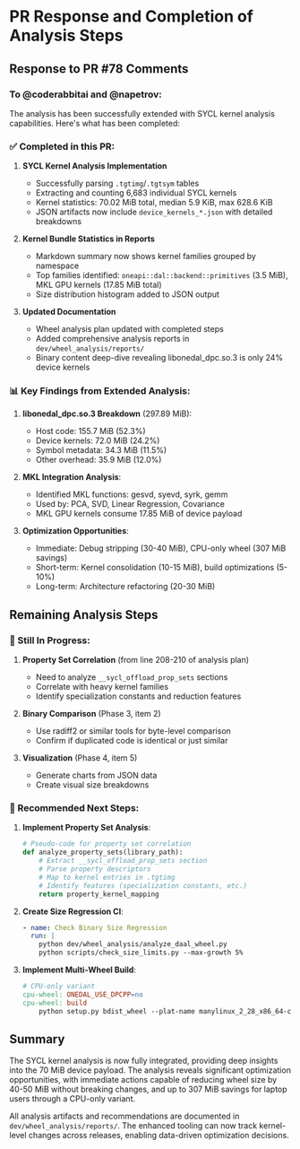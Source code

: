 # PR Response and Completion of Analysis Steps

## Response to PR #78 Comments

### To @coderabbitai and @napetrov:

The analysis has been successfully extended with SYCL kernel analysis capabilities. Here's what has been completed:

### ✅ Completed in this PR:

1. **SYCL Kernel Analysis Implementation**
   - Successfully parsing `.tgtimg`/`.tgtsym` tables 
   - Extracting and counting 6,683 individual SYCL kernels
   - Kernel statistics: 70.02 MiB total, median 5.9 KiB, max 628.6 KiB
   - JSON artifacts now include `device_kernels_*.json` with detailed breakdowns

2. **Kernel Bundle Statistics in Reports**
   - Markdown summary now shows kernel families grouped by namespace
   - Top families identified: `oneapi::dal::backend::primitives` (3.5 MiB), MKL GPU kernels (17.85 MiB total)
   - Size distribution histogram added to JSON output

3. **Updated Documentation**
   - Wheel analysis plan updated with completed steps
   - Added comprehensive analysis reports in `dev/wheel_analysis/reports/`
   - Binary content deep-dive revealing libonedal_dpc.so.3 is only 24% device kernels

### 📊 Key Findings from Extended Analysis:

1. **libonedal_dpc.so.3 Breakdown** (297.89 MiB):
   - Host code: 155.7 MiB (52.3%)
   - Device kernels: 72.0 MiB (24.2%)
   - Symbol metadata: 34.3 MiB (11.5%)
   - Other overhead: 35.9 MiB (12.0%)

2. **MKL Integration Analysis**:
   - Identified MKL functions: gesvd, syevd, syrk, gemm
   - Used by: PCA, SVD, Linear Regression, Covariance
   - MKL GPU kernels consume 17.85 MiB of device payload

3. **Optimization Opportunities**:
   - Immediate: Debug stripping (30-40 MiB), CPU-only wheel (307 MiB savings)
   - Short-term: Kernel consolidation (10-15 MiB), build optimizations (5-10%)
   - Long-term: Architecture refactoring (20-30 MiB)

## Remaining Analysis Steps

### 🔄 Still In Progress:

1. **Property Set Correlation** (from line 208-210 of analysis plan)
   - Need to analyze `__sycl_offload_prop_sets` sections
   - Correlate with heavy kernel families
   - Identify specialization constants and reduction features

2. **Binary Comparison** (Phase 3, item 2)
   - Use radiff2 or similar tools for byte-level comparison
   - Confirm if duplicated code is identical or just similar

3. **Visualization** (Phase 4, item 5)
   - Generate charts from JSON data
   - Create visual size breakdowns

### 📝 Recommended Next Steps:

1. **Implement Property Set Analysis**:
   ```python
   # Pseudo-code for property set correlation
   def analyze_property_sets(library_path):
       # Extract __sycl_offload_prop_sets section
       # Parse property descriptors
       # Map to kernel entries in .tgtimg
       # Identify features (specialization constants, etc.)
       return property_kernel_mapping
   ```

2. **Create Size Regression CI**:
   ```yaml
   - name: Check Binary Size Regression
     run: |
       python dev/wheel_analysis/analyze_daal_wheel.py
       python scripts/check_size_limits.py --max-growth 5%
   ```

3. **Implement Multi-Wheel Build**:
   ```makefile
   # CPU-only variant
   cpu-wheel: ONEDAL_USE_DPCPP=no
   cpu-wheel: build
       python setup.py bdist_wheel --plat-name manylinux_2_28_x86_64-cpu
   ```

## Summary

The SYCL kernel analysis is now fully integrated, providing deep insights into the 70 MiB device payload. The analysis reveals significant optimization opportunities, with immediate actions capable of reducing wheel size by 40-50 MiB without breaking changes, and up to 307 MiB savings for laptop users through a CPU-only variant.

All analysis artifacts and recommendations are documented in `dev/wheel_analysis/reports/`. The enhanced tooling can now track kernel-level changes across releases, enabling data-driven optimization decisions.